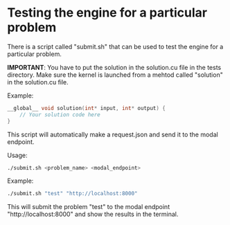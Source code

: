 # Testing the engine for a particular problem

There is a script called "submit.sh" that can be used to test the engine for a particular problem.

**IMPORTANT**: You have to put the solution in the solution.cu file in the tests directory. Make sure the kernel is launched from a mehtod called "solution" in the solution.cu file.

Example:

```cpp
__global__ void solution(int* input, int* output) {
    // Your solution code here
}
```

This script will automatically make a request.json and send it to the modal endpoint.

Usage:

```bash
./submit.sh <problem_name> <modal_endpoint>
```

Example:

```bash
./submit.sh "test" "http://localhost:8000"
```

This will submit the problem "test" to the modal endpoint "http://localhost:8000" and show the results in the terminal.
